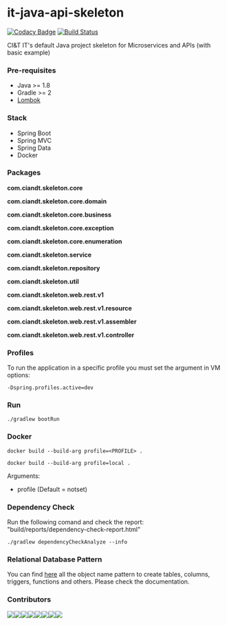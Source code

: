 # it-java-api-skeleton

[![Codacy Badge](https://api.codacy.com/project/badge/Grade/d74b7535bb984aa8a82c9aa4aab167f7)](https://app.codacy.com/app/marcosvidolin/it-java-api-skeleton?utm_source=github.com&utm_medium=referral&utm_content=ciandt-dev/it-java-api-skeleton&utm_campaign=Badge_Grade_Dashboard)
[![Build Status](https://travis-ci.org/ciandt-dev/it-java-api-skeleton.svg?branch=master)](https://travis-ci.org/ciandt-dev/it-java-api-skeleton)

CI&amp;T IT's default Java project skeleton for Microservices and APIs (with basic example)

### Pre-requisites

- Java >= 1.8
- Gradle >= 2
- [Lombok](https://projectlombok.org/download.html)

### Stack

- Spring Boot
- Spring MVC
- Spring Data
- Docker

### Packages

**com.ciandt.skeleton.core**

**com.ciandt.skeleton.core.domain**

**com.ciandt.skeleton.core.business**

**com.ciandt.skeleton.core.exception**

**com.ciandt.skeleton.core.enumeration**


**com.ciandt.skeleton.service**

**com.ciandt.skeleton.repository**

**com.ciandt.skeleton.util**


**com.ciandt.skeleton.web.rest.v1**

**com.ciandt.skeleton.web.rest.v1.resource**

**com.ciandt.skeleton.web.rest.v1.assembler**

**com.ciandt.skeleton.web.rest.v1.controller**



### Profiles

To run the application in a specific profile you must set the argument in VM options:
```shell
-Dspring.profiles.active=dev
```

### Run

```
./gradlew bootRun
```

### Docker
```shell
docker build --build-arg profile=<PROFILE> .
```
```shell
docker build --build-arg profile=local .
```
Arguments:
* profile (Default = notset)


### Dependency Check
Run the following comand and check the report: "build/reports/dependency-check-report.html"

```shell~~~~
./gradlew dependencyCheckAnalyze --info
```

### Relational Database Pattern

You can find [here](DATABASE_PATTERN.md) all the object name pattern to create tables, columns, triggers, functions and others. 
Please check the documentation.

### Contributors
[![](https://sourcerer.io/fame/marcosvidolin/ciandt-dev/it-java-api-skeleton/images/0)](https://sourcerer.io/fame/marcosvidolin/ciandt-dev/it-java-api-skeleton/links/0)[![](https://sourcerer.io/fame/marcosvidolin/ciandt-dev/it-java-api-skeleton/images/1)](https://sourcerer.io/fame/marcosvidolin/ciandt-dev/it-java-api-skeleton/links/1)[![](https://sourcerer.io/fame/marcosvidolin/ciandt-dev/it-java-api-skeleton/images/2)](https://sourcerer.io/fame/marcosvidolin/ciandt-dev/it-java-api-skeleton/links/2)[![](https://sourcerer.io/fame/marcosvidolin/ciandt-dev/it-java-api-skeleton/images/3)](https://sourcerer.io/fame/marcosvidolin/ciandt-dev/it-java-api-skeleton/links/3)[![](https://sourcerer.io/fame/marcosvidolin/ciandt-dev/it-java-api-skeleton/images/4)](https://sourcerer.io/fame/marcosvidolin/ciandt-dev/it-java-api-skeleton/links/4)[![](https://sourcerer.io/fame/marcosvidolin/ciandt-dev/it-java-api-skeleton/images/5)](https://sourcerer.io/fame/marcosvidolin/ciandt-dev/it-java-api-skeleton/links/5)[![](https://sourcerer.io/fame/marcosvidolin/ciandt-dev/it-java-api-skeleton/images/6)](https://sourcerer.io/fame/marcosvidolin/ciandt-dev/it-java-api-skeleton/links/6)[![](https://sourcerer.io/fame/marcosvidolin/ciandt-dev/it-java-api-skeleton/images/7)](https://sourcerer.io/fame/marcosvidolin/ciandt-dev/it-java-api-skeleton/links/7)

